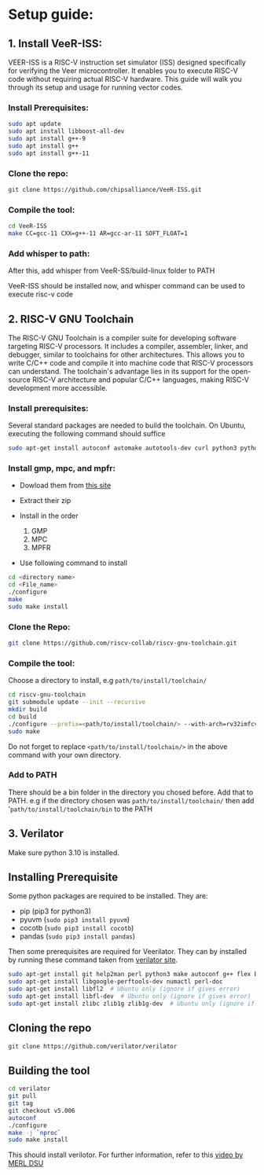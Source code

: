 # Setup guide:

## 1. Install VeeR-ISS:

VEER-ISS is a RISC-V instruction set simulator (ISS) designed specifically for verifying the Veer microcontroller. It enables you to execute RISC-V code without requiring actual RISC-V hardware. This guide will walk you through its setup and usage for running vector codes.

### Install Prerequisites:

```bash
sudo apt update
sudo apt install libboost-all-dev
sudo apt install g++-9
sudo apt install g++
sudo apt install g++-11
```

### Clone the repo:

```bash
git clone https://github.com/chipsalliance/VeeR-ISS.git
```

### Compile the tool:

```bash
cd VeeR-ISS
make CC=gcc-11 CXX=g++-11 AR=gcc-ar-11 SOFT_FLOAT=1
```

### Add whisper to path:
After this, add whisper from VeeR-SS/build-linux folder to PATH

VeeR-ISS should be installed now, and whisper command can be used to execute risc-v code

## 2. RISC-V GNU Toolchain

The RISC-V GNU Toolchain is a compiler suite for developing software targeting RISC-V processors. It includes a compiler, assembler, linker, and debugger, similar to toolchains for other architectures. This allows you to write C/C++ code and compile it into machine code that RISC-V processors can understand. The toolchain's advantage lies in its support for the open-source RISC-V architecture and popular C/C++ languages, making RISC-V development more accessible.

### Install prerequisites:

Several standard packages are needed to build the toolchain. On Ubuntu, executing the following command should suffice

```bash
sudo apt-get install autoconf automake autotools-dev curl python3 python3-pip libmpc-dev libmpfr-dev libgmp-dev gawk build-essential bison flex texinfo gperf libtool patchutils bc zlib1g-dev libexpat-dev ninja-build git cmake libglib2.0-dev
```

### Install gmp, mpc, and mpfr:

- Dowload them from [this site](https://gcc.gnu.org/pub/gcc/infrastructure/)

- Extract their zip

- Install in the order
    1. GMP
    2. MPC
    3. MPFR

- Use following command to install

```bash
cd <directory name> 
cd <File_name> 
./configure 
make 
sudo make install

```

### Clone the Repo:

```bash
git clone https://github.com/riscv-collab/riscv-gnu-toolchain.git
```

### Compile the tool:
Choose a directory to install, e.g `path/to/install/toolchain/`

```bash
cd riscv-gnu-toolchain
git submodule update --init --recursive
mkdir build
cd build
./configure --prefix=<path/to/install/toolchain/> --with-arch=rv32imfcv --with-abi=ilp32f
sudo make
```
Do not forget to replace `<path/to/install/toolchain/>` in the above command with your own directory.

### Add to PATH
There should be a bin folder in the directory you chosed before. Add that to PATH. 
e.g if the directory chosen was `path/to/install/toolchain/` then add '`path/to/install/toolchain/bin` to the PATH

## 3. Verilator
Make sure python 3.10 is installed. 

## Installing Prerequisite

Some python packages are required to be installed. They are:
- pip (pip3 for python3)
- pyuvm  (`sudo pip3 install pyuvm`)
- cocotb (`sudo pip3 install cocotb`)
- pandas (`sudo pip3 install pandas`)

Then some prerequisites are required for Veerilator. They can by installed by running these command taken from [verilator site](https://verilator.org/guide/latest/install.html).

```bash
sudo apt-get install git help2man perl python3 make autoconf g++ flex bison ccache
sudo apt-get install libgoogle-perftools-dev numactl perl-doc
sudo apt-get install libfl2  # Ubuntu only (ignore if gives error)
sudo apt-get install libfl-dev  # Ubuntu only (ignore if gives error)
sudo apt-get install zlibc zlib1g zlib1g-dev  # Ubuntu only (ignore if gives error)
```

## Cloning the repo
```bash
git clone https://github.com/verilator/verilator
```

## Building the tool
```bash
cd verilator
git pull         
git tag          
git checkout v5.006
autoconf 
./configure  
make -j `nproc`
sudo make install
```


This should install verilotor. For further information, refer to this  [video by MERL DSU](https://youtu.be/qEuhIHGBvso)


